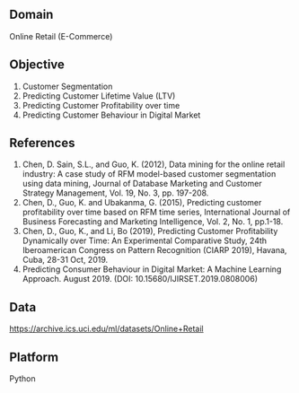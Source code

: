 ## Domain
Online Retail (E-Commerce)

## Objective
1. Customer Segmentation
2. Predicting Customer Lifetime Value (LTV)
3. Predicting Customer Profitability over time
4. Predicting Customer Behaviour in Digital Market

## References
1. Chen, D. Sain, S.L., and Guo, K. (2012), Data mining for the online retail industry: A case study of RFM model-based customer segmentation using data mining, Journal of Database Marketing and Customer Strategy Management, Vol. 19, No. 3, pp. 197-208.
2. Chen, D., Guo, K. and Ubakanma, G. (2015), Predicting customer profitability over time based on RFM time series, International Journal of Business Forecasting and Marketing Intelligence, Vol. 2, No. 1, pp.1-18.
3. Chen, D., Guo, K., and Li, Bo (2019), Predicting Customer Profitability Dynamically over Time: An Experimental Comparative Study, 24th Iberoamerican Congress on Pattern Recognition (CIARP 2019), Havana, Cuba, 28-31 Oct, 2019.
4. Predicting Consumer Behaviour in Digital Market: A Machine Learning Approach. August 2019. (DOI: 10.15680/IJIRSET.2019.0808006)

## Data
https://archive.ics.uci.edu/ml/datasets/Online+Retail

## Platform
Python
